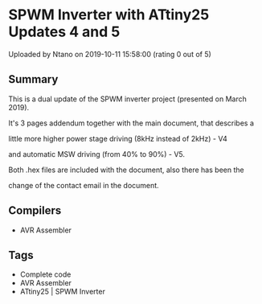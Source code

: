 # SPWM Inverter with ATtiny25 Updates 4 and 5

Uploaded by Ntano on 2019-10-11 15:58:00 (rating 0 out of 5)

## Summary

This is a dual update of the SPWM inverter project (presented on March 2019).


It's 3 pages addendum together with the main document, that describes a


little more higher power stage driving (8kHz instead of 2kHz) - V4


and automatic MSW driving (from 40% to 90%) - V5.


Both .hex files are included with the document, also there has been the


change of the contact email in the document.

## Compilers

- AVR Assembler

## Tags

- Complete code
- AVR Assembler
- ATtiny25 | SPWM Inverter
